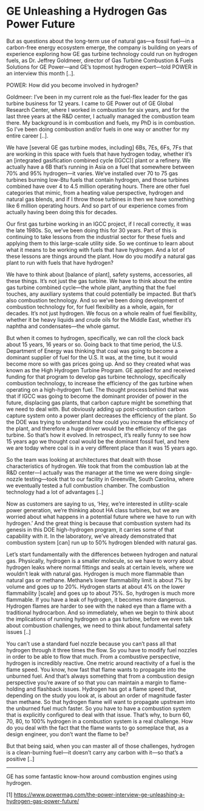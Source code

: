 # GE Unleashing a Hydrogen Gas Power Future

But as questions about the long-term use of natural gas—a fossil
fuel—in a carbon-free energy ecosystem emerge, the company is building
on years of experience exploring how GE gas turbine technology could
run on hydrogen fuels, as Dr. Jeffrey Goldmeer, director of Gas
Turbine Combustion & Fuels Solutions for GE Power—and GE’s topmost
hydrogen expert—told POWER in an interview this month [..].

POWER: How did you become involved in hydrogen?

Goldmeer: I’ve been in my current role as the fuel-flex leader for the
gas turbine business for 12 years. I came to GE Power out of GE Global
Research Center, where I worked in combustion for six years, and for
the last three years at the R&D center, I actually managed the
combustion team there. My background is in combustion and fuels, my
PhD is in combustion. So I’ve been doing combustion and/or fuels in
one way or another for my entire career [..].

We have [several GE gas turbine modes, including] 6Bs, 7Es, 6Fs, 7Fs
that are working in this space with fuels that have hydrogen today,
whether it’s an [integrated gasification combined cycle (IGCC)] plant
or a refinery. We actually have a 6B that’s running in Asia on a fuel
that somewhere between 70% and 95% hydrogen—it varies. We’ve installed
over 70 to 75 gas turbines burning low-Btu fuels that contain
hydrogen, and those turbines combined have over 4 to 4.5 million
operating hours. There are other fuel categories that mimic, from a
heating value perspective, hydrogen and natural gas blends, and if I
throw those turbines in then we have something like 6 million
operating hours. And so part of our experience comes from actually
having been doing this for decades.

Our first gas turbine working in an IGCC project, if I recall
correctly, it was the late 1980s. So, we’ve been doing this for 30
years. Part of this is continuing to take lessons from the industrial
sector for these fuels and applying them to this large-scale utility
side. So we continue to learn about what it means to be working with
fuels that have hydrogen. And a lot of these lessons are things around
the plant. How do you modify a natural gas plant to run with fuels
that have hydrogen?

We have to think about [balance of plant], safety systems,
accessories, all these things. It’s not just the gas turbine. We have
to think about the entire gas turbine combined cycle—the whole plant,
anything that the fuel touches, any auxiliary systems that could
potentially be impacted. But that’s also combustion technology. And so
we’ve been doing development of combustion technology for, for fuel
flexibility as a whole, again, for decades. It’s not just hydrogen. We
focus on a whole realm of fuel flexibility, whether it be heavy
liquids and crude oils for the Middle East, whether it’s naphtha and
condensates—the whole gamut.

But when it comes to hydrogen, specifically, we can roll the clock
back about 15 years, 16 years or so. Going back to that time period,
the U.S. Department of Energy was thinking that coal was going to
become a dominant supplier of fuel for the U.S. It was, at the time,
but it would become more so with gas prices going up. And so they
created what was known as the High Hydrogen Turbine Program. GE
applied for and received funding for that program to develop gas
turbine technology, specifically combustion technology, to increase
the efficiency of the gas turbine when operating on a high-hydrogen
fuel. The thought process behind that was that if IGCC was going to
become the dominant provider of power in the future, displacing gas
plants, that carbon capture might be something that we need to deal
with. But obviously adding up post-combustion carbon capture system
onto a power plant decreases the efficiency of the plant. So the DOE
was trying to understand how could you increase the efficiency of the
plant, and therefore a huge driver would be the efficiency of the gas
turbine. So that’s how it evolved. In retrospect, it’s really funny to
see how 15 years ago we thought coal would be the dominant fossil
fuel, and here we are today where coal is in a very different place
than it was 15 years ago.

So the team was looking at architectures that dealt with those
characteristics of hydrogen. We took that from the combustion lab at
the R&D center—I actually was the manager at the time we were doing
single-nozzle testing—took that to our facility in Greenville, South
Carolina, where we eventually tested a full combustion chamber. The
combustion technology had a lot of advantages [..]

Now as customers are saying to us, ‘Hey, we’re interested in
utility-scale power generation, we’re thinking about HA class
turbines, but we are worried about what happens in a potential future
where we have to run with hydrogen.’ And the great thing is because
that combustion system had its genesis in this DOE high-hydrogen
program, it carries some of that capability with it. In the
laboratory, we’ve already demonstrated that combustion system [can]
run up to 50% hydrogen blended with natural gas.

Let’s start fundamentally with the differences between hydrogen and
natural gas. Physically, hydrogen is a smaller molecule, so we have to
worry about hydrogen leaks where normal fittings and seals at certain
levels, where we wouldn’t leak with natural gas. Hydrogen is much more
flammable than natural gas or methane. Methane’s lower flammability
limit is about 7% by volume and goes up to 20%. Hydrogen starts at
about 4% on the lower flammability [scale] and goes up to about
75%. So, hydrogen is much more flammable. If you have a leak of
hydrogen, it becomes more dangerous. Hydrogen flames are harder to see
with the naked eye than a flame with a traditional hydrocarbon. And so
immediately, when we begin to think about the implications of running
hydrogen on a gas turbine, before we even talk about combustion
challenges, we need to think about fundamental safety issues [..]

You can’t use a standard fuel nozzle because you can’t pass all that
hydrogen through it three times the flow. So you have to modify fuel
nozzles in order to be able to flow that much. From a combustive
perspective, hydrogen is incredibly reactive. One metric around
reactivity of a fuel is the flame speed. You know, how fast that flame
wants to propagate into the unburned fuel. And that’s always something
that from a combustion design perspective you’re aware of so that you
can maintain a margin to flame-holding and flashback issues. Hydrogen
has got a flame speed that, depending on the study you look at, is
about an order of magnitude faster than methane. So that hydrogen
flame will want to propagate upstream into the unburned fuel much
faster. So you have to have a combustion system that is explicitly
configured to deal with that issue. That’s why, to burn 60, 70, 80, to
100% hydrogen in a combustion system is a real challenge. How do you
deal with the fact that the flame wants to go someplace that, as a
design engineer, you don’t want the flame to be?

But that being said, when you can master all of those challenges,
hydrogen is a clean-burning fuel—it doesn’t carry any carbon with
it—so that’s a positive [..]

----

GE has some fantastic know-how around combustion engines using hydrogen.

[1] https://www.powermag.com/the-power-interview-ge-unleashing-a-hydrogen-gas-power-future/
